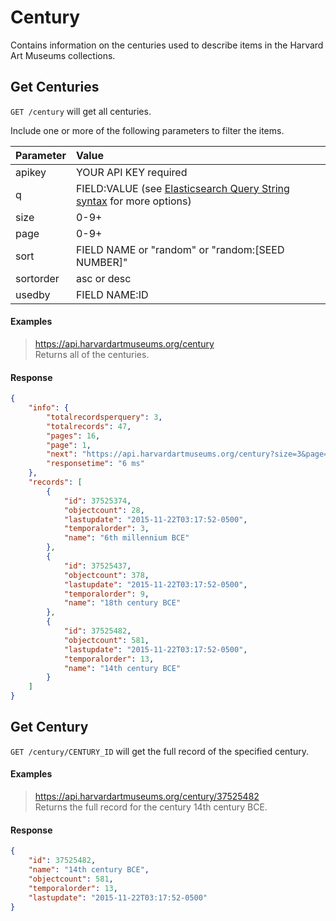 # Century

Contains information on the centuries used to describe items in the Harvard Art Museums collections.

## Get Centuries

`GET /century` will get all centuries.

Include one or more of the following parameters to filter the items.

| Parameter | Value |
| :--------- | :----- |
| apikey | YOUR API KEY required |
| q | FIELD:VALUE (see [Elasticsearch Query String syntax](https://www.elastic.co/guide/en/elasticsearch/reference/7.17/query-dsl-query-string-query.html) for more options) |
| size | 0-9+ |
| page | 0-9+ |
| sort | FIELD NAME or "random" or "random:[SEED NUMBER]" |
| sortorder | asc or desc |
| usedby | FIELD NAME:ID |

#### Examples

> https://api.harvardartmuseums.org/century  
> Returns all of the centuries.  

#### Response

```json
{
    "info": {
        "totalrecordsperquery": 3,
        "totalrecords": 47,
        "pages": 16,
        "page": 1,
        "next": "https://api.harvardartmuseums.org/century?size=3&page=2",
        "responsetime": "6 ms"
    },
    "records": [
        {
            "id": 37525374,
            "objectcount": 28,
            "lastupdate": "2015-11-22T03:17:52-0500",
            "temporalorder": 3,
            "name": "6th millennium BCE"
        },
        {
            "id": 37525437,
            "objectcount": 378,
            "lastupdate": "2015-11-22T03:17:52-0500",
            "temporalorder": 9,
            "name": "18th century BCE"
        },
        {
            "id": 37525482,
            "objectcount": 581,
            "lastupdate": "2015-11-22T03:17:52-0500",
            "temporalorder": 13,
            "name": "14th century BCE"
        }
    ]
}
```

## Get Century

`GET /century/CENTURY_ID` will get the full record of the specified century.

#### Examples

> https://api.harvardartmuseums.org/century/37525482   
> Returns the full record for the century 14th century BCE.  

#### Response

```json
{
    "id": 37525482,
    "name": "14th century BCE",
    "objectcount": 581,
    "temporalorder": 13,
    "lastupdate": "2015-11-22T03:17:52-0500"
}
```
